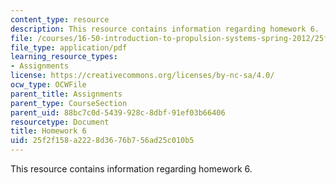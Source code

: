 ```yaml
---
content_type: resource
description: This resource contains information regarding homework 6.
file: /courses/16-50-introduction-to-propulsion-systems-spring-2012/25f2f158a2228d3676b756ad25c010b5_MIT16_50S12_hw6.pdf
file_type: application/pdf
learning_resource_types:
- Assignments
license: https://creativecommons.org/licenses/by-nc-sa/4.0/
ocw_type: OCWFile
parent_title: Assignments
parent_type: CourseSection
parent_uid: 88bc7c0d-5439-928c-8dbf-91ef03b66406
resourcetype: Document
title: Homework 6
uid: 25f2f158-a222-8d36-76b7-56ad25c010b5
---
```

This resource contains information regarding homework 6.